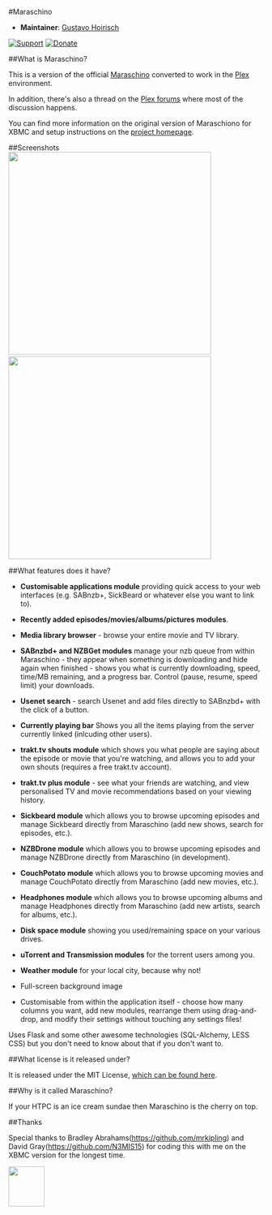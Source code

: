 #Maraschino

* **Maintainer**: [Gustavo Hoirisch](https://github.com/gugahoi)

[![Support](http://img.shields.io/gittip/JSFiddle.svg)](https://www.gittip.com/gugahoi)
[![Donate](https://www.paypalobjects.com/en_US/i/btn/btn_donate_LG.gif)](https://www.paypal.com/cgi-bin/webscr?cmd=_s-xclick&hosted_button_id=GCWQGNUWR2WGY)


##What is Maraschino?

This is a version of the official [Maraschino](https://github.com/mrkipling/maraschino) converted to work in the [Plex](http://plex.tv/) environment.

In addition, there's also a thread on the [Plex forums](https://forums.plex.tv/index.php/topic/104798-maraschino-for-plex-a-frontend-for-all-your-usenet-tools-now-with-plex-support/ "Plex forums") where most of the discussion happens.

You can find more information on the original version of Maraschiono for XBMC and setup instructions on the [project homepage](http://www.maraschinoproject.com/ "Maraschino Project homepage").

##Screenshots
<img src="http://www.maraschinoproject.com/static/images/screenshot1.jpg" width="400">&nbsp;&nbsp;<img src="http://www.maraschinoproject.com/static/images/screenshot2.jpg" width="400">

##What features does it have?

* **Customisable applications module** providing quick access to your web interfaces (e.g. SABnzb+, SickBeard or whatever else you want to link to).

* **Recently added episodes/movies/albums/pictures modules**.

* **Media library browser** - browse your entire movie and TV library.

* **SABnzbd+ and NZBGet modules** manage your nzb queue from within Maraschino - they appear when something is downloading and hide again when finished - shows you what is currently downloading, speed, time/MB remaining, and a progress bar. Control (pause, resume, speed limit) your downloads.

* **Usenet search** - search Usenet and add files directly to SABnzbd+ with the click of a button.

* **Currently playing bar** Shows you all the items playing from the server currently linked (inlcuding other users).

* **trakt.tv shouts module** which shows you what people are saying about the episode or movie that you're watching, and allows you to add your own shouts (requires a free trakt.tv account).

* **trakt.tv plus module** - see what your friends are watching, and view personalised TV and movie recommendations based on your viewing history.

* **Sickbeard module** which allows you to browse upcoming episodes and manage Sickbeard directly from Maraschino (add new shows, search for episodes, etc.).

* **NZBDrone module** which allows you to browse upcoming episodes and manage NZBDrone directly from Maraschino (in development).

* **CouchPotato module** which allows you to browse upcoming movies and manage CouchPotato directly from Maraschino (add new movies, etc.).

* **Headphones module** which allows you to browse upcoming albums and manage Headphones directly from Maraschino (add new artists, search for albums, etc.).

* **Disk space module** showing you used/remaining space on your various drives.

* **uTorrent and Transmission modules** for the torrent users among you.

* **Weather module** for your local city, because why not!

* Full-screen background image

* Customisable from within the application itself - choose how many columns you want, add new modules, rearrange them using drag-and-drop, and modify their settings without touching any settings files!

Uses Flask and some other awesome technologies (SQL-Alchemy, LESS CSS) but you don't need to know about that if you don't want to.

##What license is it released under?

It is released under the MIT License, [which can be found here](https://github.com/gugahoi/maraschino/blob/master/LICENSE).

##Why is it called Maraschino?

If your HTPC is an ice cream sundae then Maraschino is the cherry on top.

##Thanks

Special thanks to Bradley Abrahams(https://github.com/mrkipling) and David Gray(https://github.com/N3MIS15) for coding this with me on the XBMC version for the longest time.

<img src="http://www.maraschinoproject.com/static/images/maraschino_logo.png" width="71" height="79">
